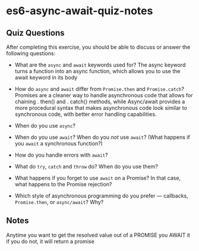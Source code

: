 # es6-async-await-quiz-notes

## Quiz Questions

After completing this exercise, you should be able to discuss or answer the following questions:

- What are the `async` and `await` keywords used for?
  The async keyword turns a function into an async function, which allows you to use the await keyword in its body
- How do `async` and `await` differ from `Promise.then` and `Promise.catch`?
  Promises are a cleaner way to handle asynchronous code that allows for chaining . then() and . catch() methods, while
  Async/await provides a more procedural syntax that makes asynchronous code look similar to synchronous code, with better error handling capabilities.
- When do you use `async`?

- When do you use `await`? When do you _not_ use `await`? (What happens if you `await` a synchronous function?)

- How do you handle errors with `await`?

- What do `try`, `catch` and `throw` do? When do you use them?

- What happens if you forget to use `await` on a Promise? In that case, what happens to the Promise rejection?

- Which style of asynchronous programming do you prefer — callbacks, `Promise.then`, or `async/await`? Why?

## Notes

Anytime you want to get the resolved value out of a PROMISE you AWAIT it
if you do not, it will return a promise
